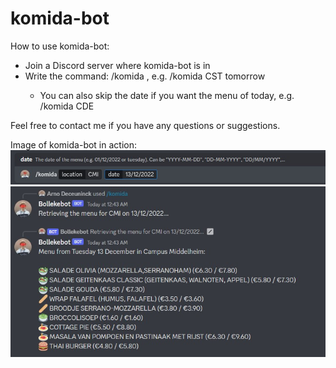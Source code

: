 # komida-bot
How to use komida-bot:
- Join a Discord server where komida-bot is in
- Write the command: /komida <location> <date>, e.g. /komida CST tomorrow
  - You can also skip the date if you want the menu of today, e.g. /komida CDE

Feel free to contact me if you have any questions or suggestions.

Image of komida-bot in action:
![](img/command.jpg)
![](img/output.jpg)